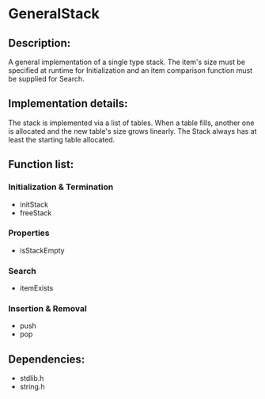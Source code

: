# GeneralStack
## Description:
A general implementation of a single type stack. The item's size must be
specified at runtime for Initialization and an item comparison function must
be supplied for Search.  

## Implementation details:
The stack is implemented via a list of tables. When a table fills,
another one is allocated and the new table's size grows linearly. The
Stack always has at least the starting table allocated.
  
## Function list:
### Initialization & Termination
- initStack  
- freeStack  
### Properties
- isStackEmpty

### Search
- itemExists

### Insertion & Removal
- push
- pop

## Dependencies:
- stdlib.h
- string.h

